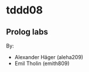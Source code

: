 tddd08
======

Prolog labs
-----------

By:

* Alexander Häger (aleha209)
* Emil Tholin (emith809)

